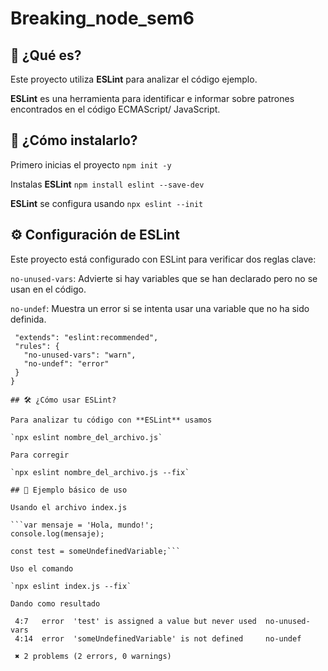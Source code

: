 # Breaking_node_sem6
 
 ## 📌 ¿Qué es?

 Este proyecto utiliza **ESLint** para analizar el código ejemplo.

 **ESLint** es una herramienta para identificar e informar sobre patrones encontrados en el código ECMAScript/     JavaScript.

 ## 🚀 ¿Cómo instalarlo?

 Primero inicias el proyecto `npm init -y`

 Instalas **ESLint** `npm install eslint --save-dev`

 **ESLint** se configura usando `npx eslint --init`

 ## ⚙️ Configuración de ESLint

 Este proyecto está configurado con ESLint para verificar dos reglas clave:

 `no-unused-vars`: Advierte si hay variables que se han declarado pero no se usan en el código.

 `no-undef`: Muestra un error si se intenta usar una variable que no ha sido definida.

 ```{
  "extends": "eslint:recommended",
  "rules": {
    "no-unused-vars": "warn",
    "no-undef": "error"
  }
 }

 ## 🛠️ ¿Cómo usar ESLint?

 Para analizar tu código con **ESLint** usamos

 `npx eslint nombre_del_archivo.js`

 Para corregir

 `npx eslint nombre_del_archivo.js --fix`

 ## 📝 Ejemplo básico de uso

 Usando el archivo index.js 

 ```var mensaje = 'Hola, mundo!'; 
 console.log(mensaje);

 const test = someUndefinedVariable;```

 Uso el comando

 `npx eslint index.js --fix`

 Dando como resultado

  4:7   error  'test' is assigned a value but never used  no-unused-vars
  4:14  error  'someUndefinedVariable' is not defined     no-undef

  ✖ 2 problems (2 errors, 0 warnings)

  

